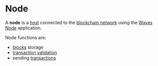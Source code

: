 # Node

A **node** is a <a href="https://en.wikipedia.org/wiki/Host_(network)">host</a> connected to the [blockchain network](/en/blockchain/blockchain-network.md) using the [Waves Node](https://github.com/wavesplatform/Waves) application.

Node functions are:

* [blocks](/en/blockchain/block.md) storage
* [transaction validation](/en/blockchain/transaction/transaction-validation.md)
* sending [transactions](/en/blockchain/transaction.md)
